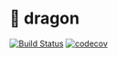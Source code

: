 # :dragon: dragon 

[![Build Status](https://travis-ci.org/dawikur/dragon.svg?branch=master)](https://travis-ci.org/dawikur/dragon)
[![codecov](https://codecov.io/gh/dawikur/dragon/branch/master/graph/badge.svg)](https://codecov.io/gh/dawikur/dragon)
